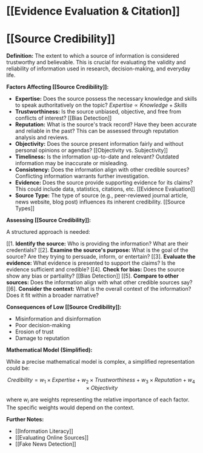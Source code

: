 # [[Evidence Evaluation & Citation]]
# [[Source Credibility]]

**Definition:** The extent to which a source of information is considered trustworthy and believable.  This is crucial for evaluating the validity and reliability of information used in research, decision-making, and everyday life.

**Factors Affecting [[Source Credibility]]:**

* **Expertise:**  Does the source possess the necessary knowledge and skills to speak authoritatively on the topic?  $Expertise \propto Knowledge + Skills$
* **Trustworthiness:** Is the source unbiased, objective, and free from conflicts of interest? [[Bias Detection]]
* **Reputation:** What is the source's track record?  Have they been accurate and reliable in the past?  This can be assessed through reputation analysis and reviews.
* **Objectivity:** Does the source present information fairly and without personal opinions or agendas? [[Objectivity vs. Subjectivity]]
* **Timeliness:** Is the information up-to-date and relevant?  Outdated information may be inaccurate or misleading.
* **Consistency:** Does the information align with other credible sources?  Conflicting information warrants further investigation.
* **Evidence:** Does the source provide supporting evidence for its claims?  This could include data, statistics, citations, etc. [[Evidence Evaluation]]
* **Source Type:**  The type of source (e.g., peer-reviewed journal article, news website, blog post) influences its inherent credibility. [[Source Types]]


**Assessing [[Source Credibility]]:**

A structured approach is needed:

[[1. **Identify the source:** Who is providing the information? What are their credentials?
[[2]. **Examine the source's purpose:** What is the goal of the source?  Are they trying to persuade, inform, or entertain?
[[3]. **Evaluate the evidence:**  What evidence is presented to support the claims? Is the evidence sufficient and credible?
[[4]. **Check for bias:** Does the source show any bias or partiality? [[Bias Detection]]
[[5]. **Compare to other sources:** Does the information align with what other credible sources say?
[[6]. **Consider the context:**  What is the overall context of the information?  Does it fit within a broader narrative?

**Consequences of Low [[Source Credibility]]:**

* Misinformation and disinformation
* Poor decision-making
* Erosion of trust
* Damage to reputation


**Mathematical Model (Simplified):**

While a precise mathematical model is complex, a simplified representation could be:

$$ Credibility = w_1 \times Expertise + w_2 \times Trustworthiness + w_3 \times Reputation + w_4 \times Objectivity $$

where $w_i$ are weights representing the relative importance of each factor.  The specific weights would depend on the context.

**Further Notes:**

* [[Information Literacy]]
* [[Evaluating Online Sources]]
* [[Fake News Detection]]


